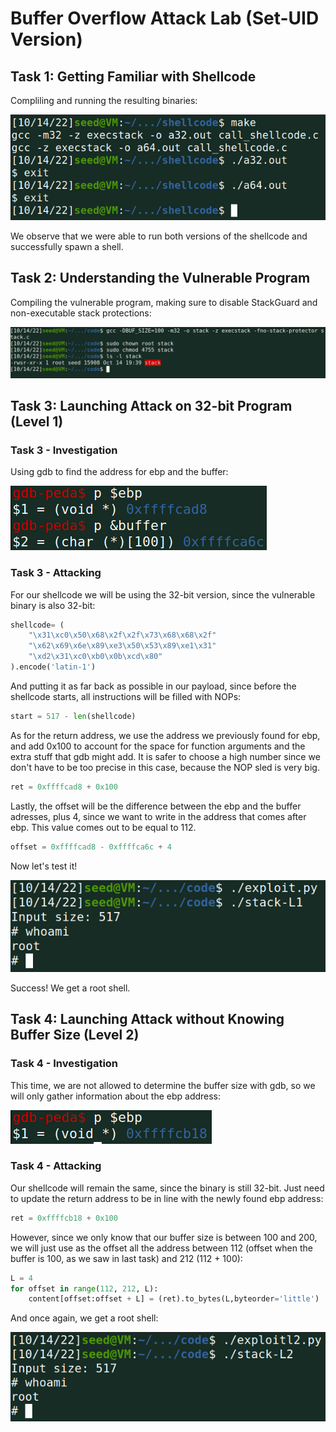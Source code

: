 # Buffer Overflow Attack Lab (Set-UID Version)

## Task 1: Getting Familiar with Shellcode

Compliling and running the resulting binaries:

![shellcode](shellcode.png)

We observe that we were able to run both versions of the shellcode and
successfully spawn a shell.

## Task 2: Understanding the Vulnerable Program

Compiling the vulnerable program, making sure to disable StackGuard and
non-executable stack protections:

![stack1](stack1.png)

## Task 3: Launching Attack on 32-bit Program (Level 1)

### Task 3 - Investigation

Using gdb to find the address for ebp and the buffer:

![stackl11](stackl11.png)

### Task 3 - Attacking

For our shellcode we will be using the 32-bit version, since the vulnerable
binary is also 32-bit:

```python
shellcode= (
    "\x31\xc0\x50\x68\x2f\x2f\x73\x68\x68\x2f"
    "\x62\x69\x6e\x89\xe3\x50\x53\x89\xe1\x31"
    "\xd2\x31\xc0\xb0\x0b\xcd\x80"  
).encode('latin-1')
```

And putting it as far back as possible in our payload, since before the shellcode
starts, all instructions will be filled with NOPs:

```python
start = 517 - len(shellcode)
```

As for the return address, we use the address we previously found for ebp, and
add 0x100 to account for the space for function arguments and the extra stuff
that gdb might add. It is safer to choose a high number since we don't have to
be too precise in this case, because the NOP sled is very big.

```python
ret = 0xffffcad8 + 0x100
```

Lastly, the offset will be the difference between the ebp and the buffer
adresses, plus 4, since we want to write in the address that comes after ebp.
This value comes out to be equal to 112.

```python
offset = 0xffffcad8 - 0xffffca6c + 4
```

Now let's test it!

![stackl12](stackl12.png)

Success! We get a root shell.

## Task 4: Launching Attack without Knowing Buffer Size (Level 2)

### Task 4 - Investigation

This time, we are not allowed to determine the buffer size with gdb, so we will
only gather information about the ebp address:

![stackl21](stackl21.png)

### Task 4 - Attacking

Our shellcode will remain the same, since the binary is still 32-bit.
Just need to update the return address to be in line with the newly found ebp
address:

```python
ret = 0xffffcb18 + 0x100
```

However, since we only know that our buffer size is between 100 and 200, we
will just use as the offset all the address between 112 (offset when the buffer
is 100, as we saw in last task) and 212 (112 + 100):

```python
L = 4
for offset in range(112, 212, L):
    content[offset:offset + L] = (ret).to_bytes(L,byteorder='little')
```

And once again, we get a root shell:

![stackl22](stackl22.png)

